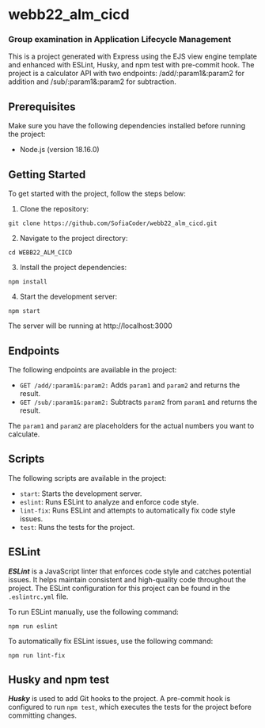 # webb22_alm_cicd

### Group examination in Application Lifecycle Management

This is a project generated with Express using the EJS view engine template and enhanced with ESLint, Husky, and npm test with pre-commit hook. The project is a calculator API with two endpoints: /add/:param1&:param2 for addition and /sub/:param1&:param2 for subtraction.

## Prerequisites

Make sure you have the following dependencies installed before running the project:

* Node.js (version 18.16.0)

## Getting Started

To get started with the project, follow the steps below:

1. Clone the repository:

``git clone https://github.com/SofiaCoder/webb22_alm_cicd.git``

2. Navigate to the project directory:

``cd WEBB22_ALM_CICD``

3. Install the project dependencies:

``npm install``

4. Start the development server:

``npm start``

The server will be running at http://localhost:3000

## Endpoints

The following endpoints are available in the project:

* ``GET /add/:param1&:param2:`` Adds ``param1`` and ``param2`` and returns the result.
* ``GET /sub/:param1&:param2:`` Subtracts ``param2`` from ``param1`` and returns the result.

The ``param1`` and ``param2`` are placeholders for the actual numbers you want to calculate.

## Scripts

The following scripts are available in the project:

* ``start``: Starts the development server.
* ``eslint``: Runs ESLint to analyze and enforce code style.
* ``lint-fix``: Runs ESLint and attempts to automatically fix code style issues.
* ``test``: Runs the tests for the project.

## ESLint

_**ESLint**_ is a JavaScript linter that enforces code style and catches potential issues. It helps maintain consistent and high-quality code throughout the project. The ESLint configuration for this project can be found in the ``.eslintrc.yml`` file.

To run ESLint manually, use the following command:

``npm run eslint``

To automatically fix ESLint issues, use the following command:

``npm run lint-fix``

## Husky and npm test

_**Husky**_ is used to add Git hooks to the project. A pre-commit hook is configured to run ``npm test``, which executes the tests for the project before committing changes.
